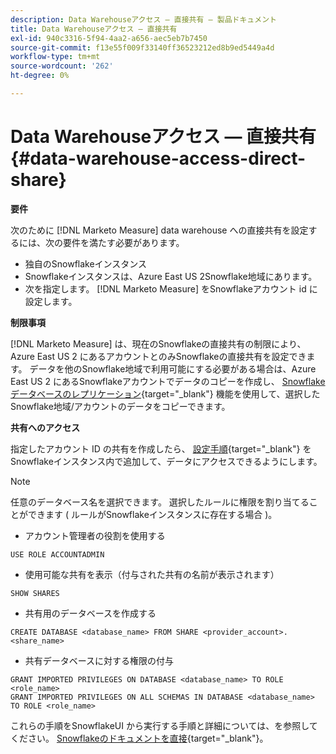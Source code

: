 ```yaml
---
description: Data Warehouseアクセス — 直接共有 — 製品ドキュメント
title: Data Warehouseアクセス — 直接共有
exl-id: 940c3316-5f94-4aa2-a656-aec5eb7b7450
source-git-commit: f13e55f009f33140ff36523212ed8b9ed5449a4d
workflow-type: tm+mt
source-wordcount: '262'
ht-degree: 0%

---
```


# Data Warehouseアクセス — 直接共有 {#data-warehouse-access-direct-share}

**要件**

次のために [!DNL Marketo Measure] data warehouse への直接共有を設定するには、次の要件を満たす必要があります。

* 独自のSnowflakeインスタンス
* Snowflakeインスタンスは、Azure East US 2Snowflake地域にあります。
* 次を指定します。 [!DNL Marketo Measure] をSnowflakeアカウント id に設定します。

**制限事項**

[!DNL Marketo Measure] は、現在のSnowflakeの直接共有の制限により、Azure East US 2 にあるアカウントとのみSnowflakeの直接共有を設定できます。 データを他のSnowflake地域で利用可能にする必要がある場合は、Azure East US 2 にあるSnowflakeアカウントでデータのコピーを作成し、 [Snowflakeデータベースのレプリケーション](https://docs.snowflake.com/en/user-guide/database-replication-intro.html){target=&quot;_blank&quot;} 機能を使用して、選択したSnowflake地域/アカウントのデータをコピーできます。

**共有へのアクセス**

指定したアカウント ID の共有を作成したら、 [設定手順](https://docs.snowflake.com/en/user-guide/data-share-consumers.html){target=&quot;_blank&quot;} をSnowflakeインスタンス内で追加して、データにアクセスできるようにします。

>[!NOTE]
>
>任意のデータベース名を選択できます。 選択したルールに権限を割り当てることができます ( ルールがSnowflakeインスタンスに存在する場合 )。

* アカウント管理者の役割を使用する

```
USE ROLE ACCOUNTADMIN
```

* 使用可能な共有を表示（付与された共有の名前が表示されます）

```
SHOW SHARES
```

* 共有用のデータベースを作成する

```
CREATE DATABASE <database_name> FROM SHARE <provider_account>.<share_name>
```

* 共有データベースに対する権限の付与

```
GRANT IMPORTED PRIVILEGES ON DATABASE <database_name> TO ROLE <role_name>
GRANT IMPORTED PRIVILEGES ON ALL SCHEMAS IN DATABASE <database_name> TO ROLE <role_name>
```

これらの手順をSnowflakeUI から実行する手順と詳細については、を参照してください。 [Snowflakeのドキュメントを直接](https://docs.snowflake.com/en/user-guide/data-share-consumers.html){target=&quot;_blank&quot;}。

